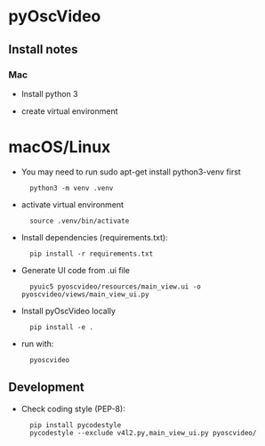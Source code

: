 # pyOscVideo

## Install notes

### Mac
* Install python 3

* create virtual environment

# macOS/Linux

* You may need to run sudo apt-get install python3-venv first

        python3 -m venv .venv

* activate virtual environment

        source .venv/bin/activate

* Install dependencies (requirements.txt): 

        pip install -r requirements.txt 

* Generate UI code from .ui file

        pyuic5 pyoscvideo/resources/main_view.ui -o pyoscvideo/views/main_view_ui.py

* Install pyOscVideo locally

        pip install -e .
        
* run with:

        pyoscvideo


## Development

* Check coding style (PEP-8):

        pip install pycodestyle
        pycodestyle --exclude v4l2.py,main_view_ui.py pyoscvideo/
